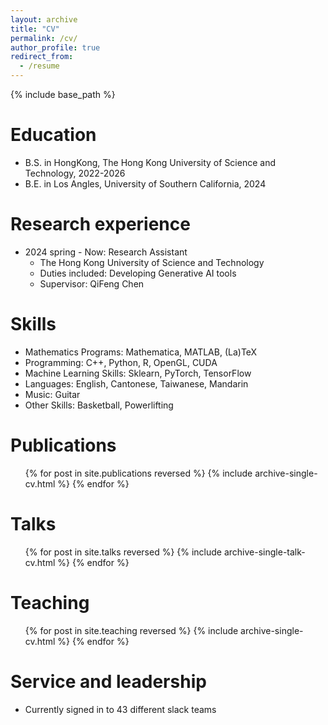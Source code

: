```yaml
---
layout: archive
title: "CV"
permalink: /cv/
author_profile: true
redirect_from:
  - /resume
---
```


{% include base_path %}

Education
======
* B.S. in HongKong, The Hong Kong University of Science and Technology, 2022-2026
* B.E. in Los Angles, University of Southern California, 2024

Research experience
======
* 2024 spring - Now: Research Assistant
  * The Hong Kong University of Science and Technology
  * Duties included: Developing Generative AI tools
  * Supervisor: QiFeng Chen
  
Skills
======
* Mathematics Programs: Mathematica, MATLAB, (La)TeX
* Programming: C++, Python, R, OpenGL, CUDA
* Machine Learning Skills: Sklearn, PyTorch, TensorFlow
* Languages: English, Cantonese, Taiwanese, Mandarin
* Music: Guitar
* Other Skills: Basketball, Powerlifting

Publications
======
  <ul>{% for post in site.publications reversed %}
    {% include archive-single-cv.html %}
  {% endfor %}</ul>
  
Talks
======
  <ul>{% for post in site.talks reversed %}
    {% include archive-single-talk-cv.html  %}
  {% endfor %}</ul>
  
Teaching
======
  <ul>{% for post in site.teaching reversed %}
    {% include archive-single-cv.html %}
  {% endfor %}</ul>
  
Service and leadership
======
* Currently signed in to 43 different slack teams
